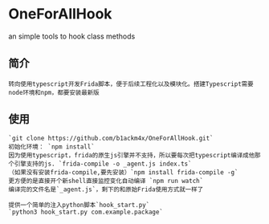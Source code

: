 # OneForAllHook
an simple tools to hook class methods 

## 简介
    转向使用typescript开发Frida脚本，便于后续工程化以及模块化。搭建Typescript需要node环境和npm，都要安装最新版
## 使用
    `git clone https://github.com/b1ackm4x/OneForAllHook.git`
    初始化环境： `npm install`
    因为使用typescript，frida的原生js引擎并不支持，所以要每次把typescript编译成他那个引擎支持的js. `frida-compile -o _agent.js index.ts`
    （如果没有安装frida-compile,要先安装）`npm install frida-compile -g`
    更方便的是直接开个新shell直接监控变化自动编译 `npm run watch`
    编译完的文件名是`_agent.js`，剩下的和原始Frida使用方式就一样了

    提供一个简单的注入python脚本`hook_start.py`
    `python3 hook_start.py com.example.package`
